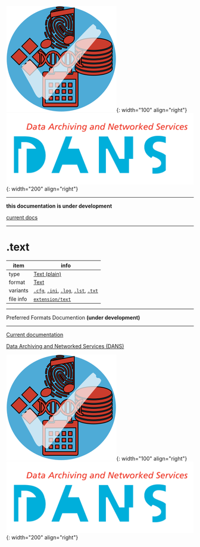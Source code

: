 ![img](../images/formats.png){: width="100" align="right"}
![img](../images/DANS.png){: width="200" align="right"}

---

**this documentation is under development**

[current docs]({{preferredFormats}})

---



# .text

item | info
--- | ---
type | [Text (plain)](../dataTypes/textPlain.md)
format | [Text](../fileFormats/text.md)
variants | [`.cfg`](../extensions/cfg.md), [`.ini`](../extensions/ini.md), [`.log`](../extensions/log.md), [`.lst`](../extensions/lst.md), [`.txt`](../extensions/txt.md)
file info | [`extension/text`]({{fileinfo}}/text)




---

Preferred Formats Documention **(under development)**

---

[Current documentation]({{preferredFormats}})

[Data Archiving and Networked Services (DANS)]({{dans}})

![img](../images/formats.png){: width="100" align="right"}
![img](../images/DANS.png){: width="200" align="right"}
